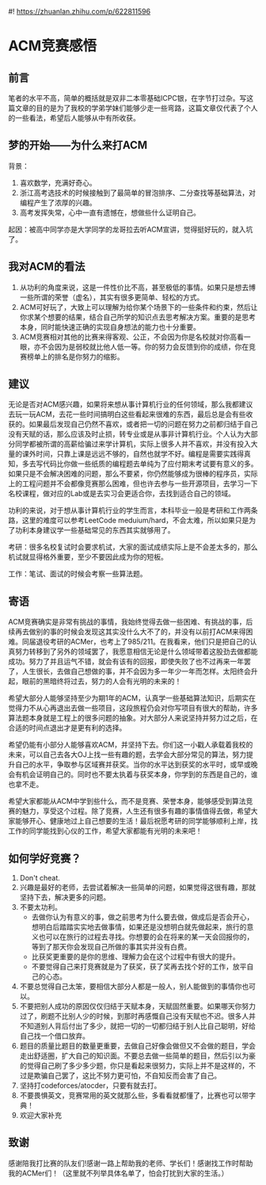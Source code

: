 #! https://zhuanlan.zhihu.com/p/622811596
# ACM竞赛感悟
## 前言
笔者的水平不高，简单的概括就是双非二本零基础ICPC银，在字节打过杂。写这篇文章的目的是为了我校的学弟学妹们能够少走一些弯路，这篇文章仅代表了个人的一些看法，希望后人能够从中有所收获。
## 梦的开始——为什么来打ACM
背景：

1. 喜欢数学，充满好奇心。
1. 浙江高考选技术的时候接触到了最简单的冒泡排序、二分查找等基础算法，对编程产生了浓厚的兴趣。
1. 高考发挥失常，心中一直有遗憾在，想做些什么证明自己。

起因：被高中同学亦是大学同学的龙哥拉去听ACM宣讲，觉得挺好玩的，就入坑了。
## 我对ACM的看法
1. 从功利的角度来说，这是一件性价比不高，甚至极低的事情。如果只是想去博一些所谓的荣誉（虚名），其实有很多更简单、轻松的方式。
2. ACM可好玩了，大致上可以理解为给你某个场景下的一些条件和约束，然后让你求某个想要的结果，结合自己所学的知识点去思考解决方案。重要的是思考本身，同时能快速正确的实现自身想法的能力也十分重要。
3. ACM竞赛相对其他的比赛来得客观、公正，不会因为你是名校就对你高看一眼，亦不会因为是弱校就比他人低一等。你的努力会反馈到你的成绩，你在竞赛榜单上的排名是你努力的缩影。
## 建议
无论是否对ACM感兴趣，如果将来想从事计算机行业的任何领域，那么我都建议去玩一玩ACM，去花一些时间搞明白这些看起来很难的东西，最后总是会有些收获的。如果最后发现自己仍然不喜欢，或者把一切的问题在努力之前都归结于自己没有天赋的话，那么应该及时止损，转专业或是从事非计算机行业。个人认为大部分同学都被所谓的高薪给骗过来学计算机，实际上很多人并不喜欢，并没有投入大量的课外时间，只靠上课是远远不够的，自然也就学不好。编程是需要实践得真知，多去写代码比你做一些纸质的编程题去单纯为了应付期末考试要有意义的多。如果只是不会解决困难的问题，那么不要紧，你仍然能够成为很棒的程序员，实际上的工程问题并不会都像竞赛那么困难，但也许去参与一些开源项目，去学习一下名校课程，做对应的Lab或是去实习会更适合你，去找到适合自己的领域。

功利的来说，对于想从事计算机行业的学生而言，本科毕业一般是考研和工作两条路，这里的难度可以参考LeetCode meduium/hard，不会太难，所以如果只是为了功利本身建议学一些基础常见的东西其实就够用了。

考研：很多名校复试时会要求机试，大家的面试成绩实际上是不会差太多的，那么机试就显得格外重要，至少不要因此成为你的短板。

工作：笔试、面试的时候会考察一些算法题。
## 寄语
ACM竞赛确实是非常有挑战的事情，我始终觉得去做一些困难、有挑战的事，后续再去做别的事的时候会发现这其实没什么大不了的，并没有以前打ACM来得困难。同届退役考研的ACMer，也考上了985/211。在我看来，他们只是把自己的认真努力转移到了另外的领域罢了，我愿意相信无论是什么领域带着这股劲去做都能成功。努力了并且运气不错，就会有该有的回报，即使失败了也不过再来一年罢了，人生很长，去做自己想做的事，并不会因为多一年少一年而怎样。太阳终会升起，眼前的黑暗终将过去，努力的人会有光明的未来的！

希望大部分人能够坚持至少为期1年的ACM，认真学一些基础算法知识，后期实在觉得力不从心再退出去做一些项目，这段旅程仍会对你写项目有很大的帮助，许多算法题本身就是工程上的很多问题的抽象。对大部分人来说坚持并努力过之后，在合适的时间点退出才是更有利的选择。

希望仍能有小部分人能够喜欢ACM，并坚持下去。你们这一小戳人承载着我校的未来，可以自己去各大OJ上找一些有趣的题，去学会大部分常见的算法，努力提升自己的水平，争取参与区域赛并获奖。当你的水平达到获奖的水平时，或早或晚会有机会证明自己的。同时也不要太执着与获奖本身，你学到的东西是自己的，谁也拿不走。

希望大家都能从ACM中学到些什么，而不是竞赛、荣誉本身，能够感受到算法竞赛的魅力，享受这个过程。除了竞赛，人生还有很多有趣的事情值得去做，希望大家能够开心、健康地过上自己想要的生活！最后祝愿考研的同学能够顺利上岸，找工作的同学能找到心仪的工作，希望大家都能有光明的未来吧！
## 如何学好竞赛？
1. Don't cheat.
1. 兴趣是最好的老师，去尝试着解决一些简单的问题，如果觉得这很有趣，那就坚持下去，解决更多的问题。
1. 不要太功利。
   - 去做你认为有意义的事，做之前思考为什么要去做，做成后是否会开心，想明白后踏踏实实地去做事情，如果还是没想明白就先做起来，旅行的意义也可以在旅行的过程去寻找。你想要的会在将来的某一天会回报你的，等到了那天你会发现自己所做的事其实并没有白费。
   - 比获奖更重要的是你的思维、理解力会在这个过程中有很大的提升。
   - 不要觉得自己来打竞赛就是为了获奖，获了奖再去找个好的工作，放平自己的心态。
1. 不要总觉得自己太笨，要相信大部分人都是一般人，别人能做到的事情你也可以。
1. 不要把别人成功的原因仅仅归结于天赋本身，天赋固然重要。如果哪天你努力过了，刷题不比别人少的时候，到那时再感慨自己没有天赋也不迟。很多人并不知道别人背后付出了多少，就把一切的一切都归结于别人比自己聪明，好给自己找一个借口放弃。
1. 题目的质量比题目的数量更重要，去做自己好像会做但又不会做的题目，学会走出舒适圈，扩大自己的知识面。不要总去做一些简单的题目，然后引以为豪的觉得自己刷了多少多少题，你只是看起来很努力，实际上并不是这样的，不过是欺骗自己罢了，这比不努力更可怕，不自知反而会害了自己。
1. 坚持打codeforces/atocder，只要有就去打。
1. 不要畏惧英文，竞赛常用的英文就那么些，多看看就都懂了，比赛也可以带字典！
1. 欢迎大家补充
## 致谢
感谢陪我打比赛的队友们!感谢一路上帮助我的老师、学长们！感谢找工作时帮助我的ACMer们！（这里就不列举具体名单了，怕会打扰到大家的生活。）